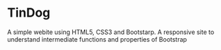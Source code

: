 # TinDog
A simple webite using HTML5, CSS3 and Bootstarp. A responsive site to understand intermediate functions and properties of Bootstrap
